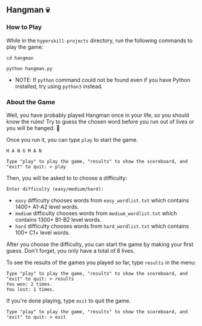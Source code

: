 ## Hangman 💀
### How to Play
While in the `hyperskill-projects` directory, run the following commands to play the game:
```
cd hangman
```
```
python hangman.py
```
- NOTE: If `python` command could not be found even if you have Python installed, try using `python3` instead.


### About the Game
Well, you have probably played Hangman once in your life, so you should know the rules! Try to guess the chosen word before you run out of lives or you will be hanged. 🙂 

Once you run it, you can type `play` to start the game.
```
H A N G M A N

Type "play" to play the game, "results" to show the scoreboard, and "exit" to quit: > play
```
Then, you will be asked to to choose a difficulty:
```
Enter difficulty (easy/medium/hard):
```
- `easy` difficulty chooses words from `easy_wordlist.txt` which contains 1400+ A1-A2 level words.
- `medium` difficulty chooses words from `medium_wordlist.txt` which contains 1300+ B1-B2 level words.
- `hard` difficulty chooses words from `hard_wordlist.txt` which contains 100+ C1+ level words.

After you choose the difficulty, you can start the game by making your first guess. Don't forget, you only have a total of 8 lives.

To see the results of the games you played so far, type `results` in the menu:
```
Type "play" to play the game, "results" to show the scoreboard, and "exit" to quit: > results
You won: 2 times.
You lost: 1 times.
```
If you're done playing, type `exit` to quit the game.
```
Type "play" to play the game, "results" to show the scoreboard, and "exit" to quit: > exit
```
